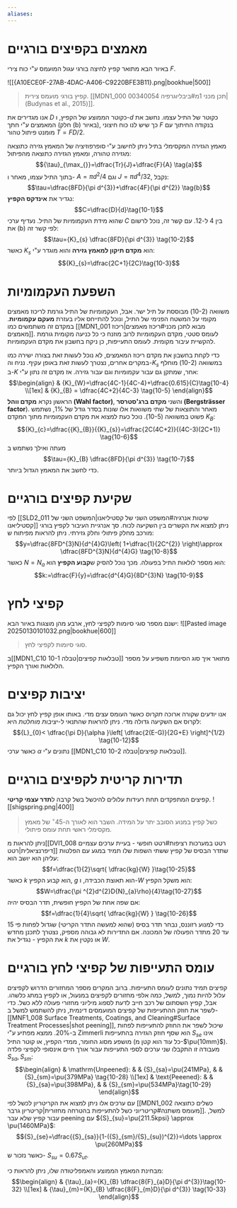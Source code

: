 ```yaml
---
aliases:
---
```

# מאמצים בקפיצים בורגיים
באיור הבא מתואר קפיץ לחיצה בורגי עגול המועמס ע"י כוח צירי $F$.

![[{A10ECE0F-27AB-4DAC-A406-C9220BFE3B11}.png|bookhue|500]]
>קפיץ בורגי מועמס צירית. [[MDN1_000 00340054 תכן מכני 1מ#ביבליוגרפיה|(Budynas et al., 2015)]].

 אנו מגדירים את $D$ כקוטר הממוצע של הקפיץ, ו-$d$ כקוטר של התיל עצמו. נחשב את המאמצים ע"י חתך (חלק (b) באיור), כך שיש לנו כוח חיצוני $F$ בנקודה החיתוך עם מומנט פיתול טהור $T=FD/2$.

מאמץ הגזירה המקסימלי בתיל ניתן לחישוב ע"י סופרפוזיציה של המאמץ גזירה כתוצאה מגזירה טהורה, ומאמץ הגזירה כתוצאה מהפיתול:
$${\tau}_{\max_{}}=\dfrac{Tr}{J}+\dfrac{F}{A} \tag{a}$$
בתוך התיל עצמו, מאחר ו- $A=\pi d^{2}/4$ וגם $J=\pi d^{4}/32$, נקבל:
$$\tau=\dfrac{8FD}{\pi d^{3}}+\dfrac{4F}{\pi d^{2}} \tag{b}$$
נגדיר את **אינדקס הקפיץ**:
$$C=\dfrac{D}{d}\tag{10-1}$$
שהוא מידת העקמומיות של התיל. נעדיף ערכי $C$ בין $4$ ל-$12$. עם קשר זה, נוכל לרשום את $(\text{b})$ לפי קשר זה:
$$\tau={K}_{s} \dfrac{8FD}{\pi d^{3}} \tag{10-2}$$
כאשר ${K}_{s}$ הוא **מקדם תיקון למאמץ גזירה** והוא מוגדר ע"י:
$${K}_{s}=\dfrac{2C+1}{2C}\tag{10-3}$$
# השפעת העקמומיות
משוואה $(\text{10-2})$ מבוססת על תיל ישר. אבל, העקמומיות של התיל גורמת לריכוז מאמצים מקומי על המשטח הפנימי של התיל, ונוכל להתייחס אליו בעזרת **מעקם עקמומיות**. במקדם זה משתמשים כמו [[MDN1_001 מבוא לתכן מכני#ריכוז מאמצים|ריכוז מאמצים]]. לעומס סטטי, מקדם העקמומיות לרוב מוזנח כי כל כניעה מקומית גורמת להקשיית עיבור מקומית. לעומס התעייפות, כן ניקח בחשבון את מקדם העקמומיות.

כדי לקחת בחשבון את מקדם ריכוז המאמצים, לא נוכל לעשות זאת בצורה ישירה כמו במקרים אחרים, נצטרך לעשות זאת באופן עקיף. נניח וה-${K}_{s}$ במשוואה $(\text{10-2})$ מוחלף ב-$K$ אחר, שמתקן גם עבור עקמומיות וגם עבור גזירה. אז מקדם זה נתון ע"י:
$$\begin{align}
 & {K}_{W}=\dfrac{4C-1}{4C-4}+\dfrac{0.615}{C}\tag{10-4} \\[1ex]
 & {K}_{B} = \dfrac{4C+2}{4C-3} \tag{10-5}
\end{align}$$
הראשון נקרא **מקדם ווהל (Wahl factor)**, והשני **מקדם ברג'סטרסר (Bergsträsser factor**). מאחר והתוצאות של שתי משוואות אלו שונות בסדר גודל של $1\%$, נשתמש פשוט במשוואה $(\text{10-5})$. נוכל כעת למצוא את מקדם העקמומיות מתוך המקדם ${K}_{B}$:
$${K}_{c}=\dfrac{{K}_{B}}{{K}_{s}}=\dfrac{2C(4C+2)}{(4C-3)(2C+1)} \tag{10-6}$$
מעתה ואילך נשתמש ב
$$\tau={K}_{B} \dfrac{8FD}{\pi d^{3}} \tag{10-7}$$
כדי לחשב את המאמץ הגדול ביותר.

# שקיעת קפיצים בורגיים
לפי [[SLD2_011 שיטות אנרגיה#המשפט השני של קסטיליאנו|המשפט השני של קסטיליאנו]] ניתן למצוא את הקשרים בין השקיעה לכוח. סך אנרגיית העיבור לקפיץ בורגי מורכב מחלק פיתולי וחלק גזירתי. ניתן להראות מפיתוח ש:
$$y=\dfrac{8FD^{3}N}{d^{4}G}\left( 1+\dfrac{1}{2C^{2}} \right)\approx  \dfrac{8FD^{3}N}{d^{4}G} \tag{10-8}$$
כאשר $N={N}_{a}$ הוא מספר לולאות התיל בפעולה.
מכך נוכל להסיק ש**קבוע הקפיץ** הוא:
$$k:=\dfrac{F}{y}=\dfrac{d^{4}G}{8D^{3}N} \tag{10-9}$$

# קפיצי לחץ
ישנם מספר סוגי סיומות לקפיצי לחץ, ארבע מהן מוצגות באיור הבא:
![[Pasted image 20250130101032.png|bookhue|600]]
>סוגי סיומות לקפיצי לחץ.

ב[[MDN1_C10 טבלאות קפיצים|טבלה 10-1]] מתואר איך סוג הסיומת משפיע על מספר הלולאות ואורך הקפיץ.

# יציבות קפיצים
אנו יודעים שקורה ארוכה *תקרוס* כאשר העומס עצים מדי. באותו אופן קפיץ לחץ יכול גם לקרוס אם השקיעה גדולה מדי. ניתן להראות שהתנאי ל-*יציבות מוחלטת* היא:
$${L}_{0}< \dfrac{\pi D}{\alpha }\left[ \dfrac{2(E-G)}{2G+E} \right]^{1/2} \tag{10-12}$$
כאשר ערכי $\alpha$ נתונים ע"י [[MDN1_C10 טבלאות קפיצים|טבלה 10-2]].

# תדירות קריטית לקפיצים בורגיים
קפיצים המתפקדים תחת רעידות עלולים להיכשל בשל קרבה ל**תדר עצמי קריטי**.
![[shigspring.png|400]]
>כשל קפיץ במנוע הסובב יתר על המידה. השבר הוא לאורך ה-$45^{\circ}$ של מאמץ מקסימלי ראשי תחת עומס פיתולי.

ניתן להראות מ[[DVI1_008 רטט במערכות רציפות#רטט חופשי - בעיית ערכים עצמיים דיפרנציאלית|רטט]] שתדר הבסיס של קפיץ ששתי השפות שלו תמיד במגע עם הפלטות עליהן הוא יושב הוא:
$$f=\dfrac{1}{2}\sqrt{ \dfrac{kg}{W} }\tag{10-25}$$
כאשר $k$ הוא קבוע הקפיץ, $g$ הוא תאוצת הכבידה, ו-$W$ הוא משקל הקפיץ:
$$W=\dfrac{\pi ^{2}d^{2}D{N}_{a}\rho}{4}\tag{10-27}$$
אם שפה אחת של הקפיץ חופשית, תדר הבסיס יהיה:
$$f=\dfrac{1}{4}\sqrt{ \dfrac{kg}{W} } \tag{10-26}$$
כדי למנוע רזוננס, נבחר תדר בסיס (שהוא למעשה התדר הקריטי) שגדול לפחות פי $15$ עד $20$ מתדר הפעולה של המכונה. אם התדירות לא גבוהה מספיק, נצטרך לתכנן מחדש את הקפיץ - נגדיל את $k$ או נקטין את $W$.

# עומס התעייפות של קפיצי לחץ בורגיים
קפיצים תמיד נתונים לעומס התעייפות. ברוב המקרים מספר המחזורים הדרוש לקפיצים עלול להיות נמוך, למשל, כמה אלפי מחזורים לקפיצים במנעול, או לקפיץ במתג כלשהו. אבל, קפיץ השסתום של רכב חייב לדעת לספוג מיליוני מחזורי פעולה ללא כשל.
כדי לשפר את חוזק ההתעייפות של קפיצים המועמסים דינמית, ניתן להשתמש למשל ב-[[MNF1_008 Surface Treatments, Coatings, and Cleaning#Surface Treatment Processes|shot peening]], שיכול לשפר את החוזק להתעייפות לפחות ב-$20\%$.
ממצא מפתיע ע"י Zimmerli הוא שסף חוזק הגזירה בהתעייפות ${S}_{se}$ אינו מושפע מסוג החומר, ממדי הקפיץ, או קוטר התיל (כל עוד הוא קטן מ-$\pu{10mm}$). מעבודה זו התקבלו שני ערכים לספי התעייפות עבור אורך חיים אינסופי לקפיצי פלדה ${S}_{sa},\,{S}_{sm}$:
$$\begin{align}
 & \mathrm{Unpeened}: &  & {S}_{sa}=\pu{241MPa}, &  &  {S}_{sm}=\pu{379MPa} \tag{10-28} \\[1ex]
 & \text{Peeened}: &  & {S}_{sa}=\pu{398MPa}, &  & {S}_{sm}=\pu{534MPa}\tag{10-29}
\end{align}$$
עם ערכים אלו ניתן למצוא את הקריטריון לכשל לפי [[MDN1_002 כשלים כתוצאה מעומס משתנה#קריטריוני כשל להתעייפות בהטרחה מחזורית|קריטריון גרבר]]. למשל, עבור קפיץ שלא עבר peening עם ${S}_{su}=\pu{211.5kpsi} \approx \pu{1460MPa}$:
$${S}_{se}=\dfrac{{S}_{sa}}{1-({S}_{sm}/{S}_{su})^{2}}=\dots \approx \pu{260MPa}$$
כאשר נזכור ש- ${S}_{su}=0.67{S}_{ut}$.

מבחינת המאמץ הממוצע והאמפליטודה שלו, ניתן להראות כי:
$$\begin{align}
 & {\tau}_{a}={K}_{B} \dfrac{8{F}_{a}D}{\pi d^{3}}\tag{10-32} \\[1ex]
 & {\tau}_{m}={K}_{B} \dfrac{8{F}_{m}D}{\pi d^{3}} \tag{10-33}
\end{align}$$
